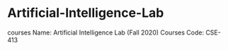 # Artificial-Intelligence-Lab
courses Name: Artificial Intelligence Lab (Fall 2020) Courses Code: CSE-413
